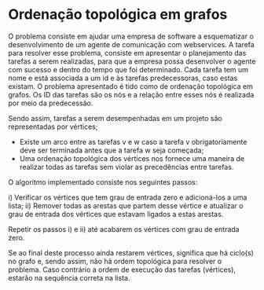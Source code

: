 # Ordenação topológica em grafos

O problema consiste em ajudar uma empresa de software a esquematizar o desenvolvimento de um agente de comunicação com webservices. A tarefa para resolver esse problema, consiste em apresentar o planejamento das tarefas a serem realizadas, para que a empresa possa desenvolver o agente com sucesso e dentro do tempo que foi determinado.
Cada tarefa tem um nome e está associada a um id e às tarefas predecessoras, caso estas existam. 
O problema apresentado é tido como de ordenação topológica em grafos. Os ID das tarefas são os nós e a relação entre esses nós é realizada por meio da predecessão.

Sendo assim, tarefas a serem desempenhadas em um projeto são representadas por vértices;
- Existe um arco entre as tarefas v e w caso a tarefa v obrigatoriamente deve ser terminada antes que a tarefa w seja começada;
- Uma ordenação topológica dos vértices nos fornece uma maneira de realizar todas as tarefas sem violar as precedências entre tarefas.

O algoritmo implementado consiste nos seguintes passos:

i) Verificar os vértices que tem grau de entrada zero e adicioná-los a uma lista;
ii) Remover todas as arestas que partem desse vértice e atualizar o grau de entrada dos vértices que estavam ligados a estas arestas.

Repetir os passos i) e ii) até acabarem os vértices com grau de entrada zero.

Se ao final deste processo ainda restarem vértices, significa que há ciclo(s) no grafo e, sendo assim, não há ordem topológica para resolver o problema. Caso contrário a ordem de execução das tarefas (vértices), estarão na sequência correta na lista.
